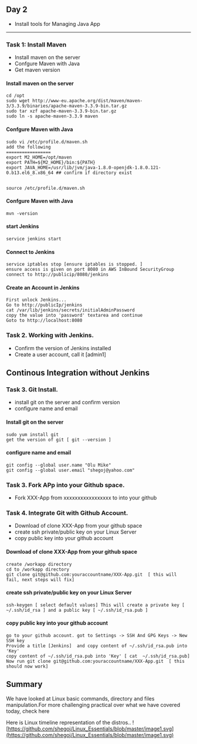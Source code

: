 
## Day 2

- Install tools for Managing Java App


---

###  Task 1: Install Maven 

- Install maven on the server
- Confgure Maven with Java
- Get maven version


#### Install maven on the server

    cd /opt
    sudo wget http://www-eu.apache.org/dist/maven/maven-3/3.3.9/binaries/apache-maven-3.3.9-bin.tar.gz
    sudo tar xzf apache-maven-3.3.9-bin.tar.gz
    sudo ln -s apache-maven-3.3.9 maven

#### Confgure Maven with Java

    sudo vi /etc/profile.d/maven.sh
    add the following 
    =================
    export M2_HOME=/opt/maven
    export PATH=${M2_HOME}/bin:${PATH}
    export JAVA_HOME=/usr/lib/jvm/java-1.8.0-openjdk-1.8.0.121-0.b13.el6_8.x86_64 ## confirm if directory exist


    source /etc/profile.d/maven.sh

#### Confgure Maven with Java
    mvn -version


    
#### start Jenkins

    service jenkins start


#### Connect to Jenkins  

    service iptables stop [ensure iptables is stopped. ]
    ensure access is given on port 8080 in AWS InBound SecurityGroup
    connect to http://publicip/8080/jenkins


#### Create an Account in Jenkins

    First unlock Jenkins...
    Go to http://publicIp/jenkins
    cat /var/lib/jenkins/secrets/initialAdminPassword
    copy the value into 'password' textarea and continue
    Goto to http://localhost:8080



### Task 2. Working with Jenkins.

- Confirm the version of Jenkins installed
- Create a user account, call it [admin1]


## Continous Integration without Jenkins


### Task 3. Git Install.

- install git on the server and confirm version
- configure name and email

#### Install git on the server

    sudo yum install git
    get the version of git [ git --version ]

#### configure name and email

    git config --global user.name "Olu Mike"
    git config --global user.email "shegoj@yahoo.com"

### Task 3. Fork APp into your Github space.

- Fork XXX-App from xxxxxxxxxxxxxxxxx to into your github



### Task 4. Integrate Git with Github Account.

- Download of clone XXX-App from your github space
- create ssh private/public key on your Linux Server
- copy public key into your github account 

#### Download of clone XXX-App from your github space

    create /workapp directory
    cd to /workapp directory
    git clone git@github.com:youraccountname/XXX-App.git  [ this will fail, next steps will fix]

#### create ssh private/public key on your Linux Server

    ssh-keygen [ select default values] This will create a private key [ ~/.ssh/id_rsa ] and a public key [ ~/.ssh/id_rsa.pub ]

#### copy public key into your github account 

    go to your github account. got to Settings -> SSH And GPG Keys -> New SSH key
    Provide a title [Jenkins]  and copy content of ~/.ssh/id_rsa.pub into 'Key'
    copy content of ~/.ssh/id_rsa.pub into 'Key' [ cat  ~/.ssh/id_rsa.pub]
    Now run git clone git@github.com:youraccountname/XXX-App.git  [ this should now work]




## Summary

We have looked at Linux basic commands, directory and files manipulation.For more challenging practical over what we have covered today, check here

Here is Linux timeline representation of the distros.. ![https://github.com/shegoj/Linux_Essentials/blob/master/image1.svg](https://github.com/shegoj/Linux_Essentials/blob/master/image1.svg)
